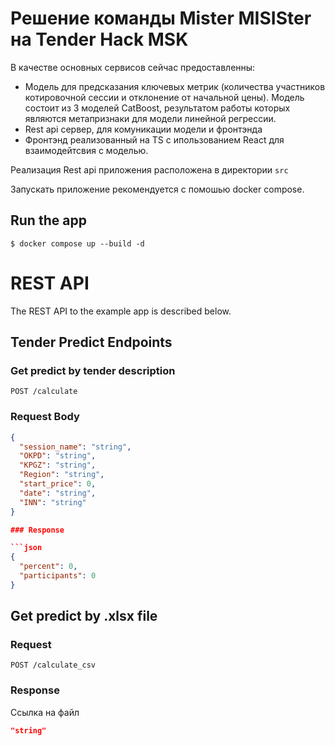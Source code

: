 # Решение команды Mister MISISter на Tender Hack MSK

В качестве основных сервисов сейчас предоставленны:

- Модель для предсказания ключевых метрик (количества участников котировочной сессии и отклонение от начальной цены). Модель состоит из 3 моделей CatBoost, результатом работы которых являются метапризнаки для модели линейной регрессии.
- Rest api сервер, для комуникации модели и фронтэнда
- Фронтэнд реализованный на TS с ипользованием React для взаимодейтсвия с 
моделью.

Реализация Rest api приложения расположена в директории `src`

Запускать приложение рекомендуется с помошью docker compose.

## Run the app

    $ docker compose up --build -d

# REST API

The REST API to the example app is described below.

## Tender Predict Endpoints

### Get predict by tender description

`POST /calculate`

### Request Body
```json
{
  "session_name": "string",
  "OKPD": "string",
  "KPGZ": "string",
  "Region": "string",
  "start_price": 0,
  "date": "string",
  "INN": "string"
}

### Response

```json
{
  "percent": 0,
  "participants": 0
}
```

## Get predict by .xlsx file

### Request

`POST /calculate_csv`

### Response
Ссылка на файл
```json
"string"
```
